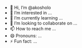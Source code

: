 - 👋 Hi, I’m @akosholo
- 👀 I’m interested in ...
- 🌱 I’m currently learning ...
- 💞️ I’m looking to collaborate on ...
- 📫 How to reach me ...
- 😄 Pronouns: ...
- ⚡ Fun fact: ...

<!---
akosholo/akosholo is a ✨ special ✨ repository because its `README.md` (this file) appears on your GitHub profile.
You can click the Preview link to take a look at your changes.
--->
